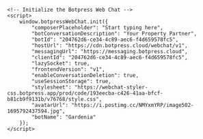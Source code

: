 <!DOCTYPE html>
<html>
<head>
    <title>Your Web Chat</title>
    <!-- Include the Botpress Web Chat script -->
    <script src="https://cdn.botpress.cloud/webchat/v1/inject.js"></script>
</head>
<body>
    <!-- Add a container where you want the chat to appear -->
    <div id="botpress-webchat-container"></div>

    <!-- Initialize the Botpress Web Chat -->
    <script>
        window.botpressWebChat.init({
            "composerPlaceholder": "Start typing here",
            "botConversationDescription": "Your Property Partner",
            "botId": "204762d6-ce34-4c89-aec6-f4d659578fc5",
            "hostUrl": "https://cdn.botpress.cloud/webchat/v1",
            "messagingUrl": "https://messaging.botpress.cloud",
            "clientId": "204762d6-ce34-4c89-aec6-f4d659578fc5",
            "lazySocket": true,
            "frontendVersion": "v1",
            "enableConversationDeletion": true,
            "useSessionStorage": true,
            "stylesheet": "https://webchat-styler-css.botpress.app/prod/code/193eecba-c426-41aa-bfcf-b81cb9f9131b/v76768/style.css",
            "avatarUrl": "https://i.postimg.cc/NMYxmYRP/image502-1695792437594.jpg",
            "botName": "Gardenia"
        });
    </script>
</body>
</html>
